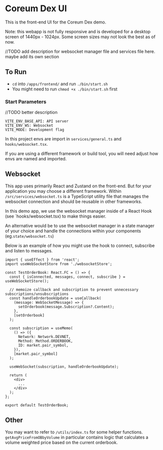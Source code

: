 # Coreum Dex UI

This is the front-end UI for the Coreum Dex demo.

Note: this webapp is not fully responsive and is developed for a desktop screen of 1440px - 1024px. Some screen sizes may not look the best as of now.

//TODO add description for websocket manager file and services file here. maybe add its own section

## To Run

- `cd` into `/apps/frontend/` and run `./bin/start.sh`
- You might need to run `chmod +x ./bin/start.sh` first

### Start Parameters

//TODO better description

```
VITE_ENV_BASE_API: API server
VITE_ENV_WS: Websocket
VITE_MODE: Development flag
```

In this project envs are import in `services/general.ts` and `hooks/websocket.tsx`.

If you are using a different framework or build tool, you will need adjust how envs are named and imported.

## Websocket

This app uses primarily React and Zustand on the front-end. But for your application you may choose a different framework. Within `/src/services/websocket.ts` is a TypeScript utility file that manages the websocket connection and should be reusable in other frameworks.

In this demo app, we use the websocket manager inside of a React Hook (see `hooks/websocket.tsx) to make things easier.

An alternative would be to use the websocket manager in a state manager of your choice and handle the connections within your components (eg.`state/websocket.ts`)

Below is an example of how you might use the hook to connect, subscribe and listen to messages.

```
import { useEffect } from 'react';
import useWebSocketStore from './websocketStore';

const TestOrderBook: React.FC = () => {
  const { isConnected, messages, connect, subscribe } = useWebSocketStore();

  // memoize callback and subscription to prevent unnecessary subscriptions/unsubscriptions
  const handleOrderbookUpdate = useCallback(
    (message: WebSocketMessage) => {
      setOrderbook(message.Subscription?.Content);
    },
    [setOrderbook]
  );

  const subscription = useMemo(
    () => ({
      Network: Network.DEVNET,
      Method: Method.ORDERBOOK,
      ID: market.pair_symbol,
    }),
    [market.pair_symbol]
  );

  useWebSocket(subscription, handleOrderbookUpdate);

  return (
    <div>
      ...
    </div>
  );
};

export default TestOrderBook;
```

## Other

You may want to refer to `/utils/index.ts` for some helper functions. `getAvgPriceFromOBbyVolume` in particular contains logic that calculates a volume weighted price based on the current orderbook.
